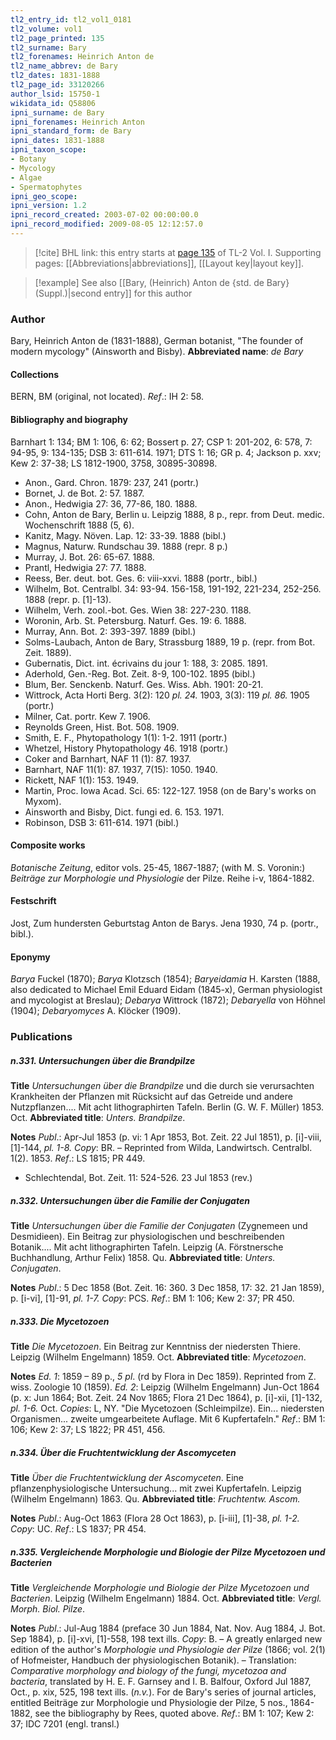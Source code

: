 ```yaml
---
tl2_entry_id: tl2_vol1_0181
tl2_volume: vol1
tl2_page_printed: 135
tl2_surname: Bary
tl2_forenames: Heinrich Anton de
tl2_name_abbrev: de Bary
tl2_dates: 1831-1888
tl2_page_id: 33120266
author_lsid: 15750-1
wikidata_id: Q58806
ipni_surname: de Bary
ipni_forenames: Heinrich Anton
ipni_standard_form: de Bary
ipni_dates: 1831-1888
ipni_taxon_scope: 
- Botany
- Mycology
- Algae
- Spermatophytes
ipni_geo_scope: 
ipni_version: 1.2
ipni_record_created: 2003-07-02 00:00:00.0
ipni_record_modified: 2009-08-05 12:12:57.0
---
```



> [!cite] BHL link: this entry starts at [page 135](https://www.biodiversitylibrary.org/page/33120266) of TL-2 Vol. I.
> Supporting pages: [[Abbreviations|abbreviations]], [[Layout key|layout key]].

> [!example] See also [[Bary, (Heinrich) Anton de {std. de Bary} (Suppl.)|second entry]] for this author

### Author

Bary, Heinrich Anton de (1831-1888), German botanist, "The founder of modern mycology" (Ainsworth and Bisby). 
**Abbreviated name**: *de Bary*

#### Collections

BERN, BM (original, not located).
*Ref*.: IH 2: 58.

#### Bibliography and biography

Barnhart 1: 134; BM 1: 106, 6: 62; Bossert p. 27; CSP 1: 201-202, 6: 578, 7: 94-95, 9: 134-135; DSB 3: 611-614. 1971; DTS 1: 16; GR p. 4; Jackson p. xxv; Kew 2: 37-38; LS 1812-1900, 3758, 30895-30898.
- Anon., Gard. Chron. 1879: 237, 241 (portr.)
- Bornet, J. de Bot. 2: 57. 1887.
- Anon., Hedwigia 27: 36, 77-86, 180. 1888.
- Cohn, Anton de Bary, Berlin u. Leipzig 1888, 8 p., repr. from Deut. medic. Wochenschrift 1888 (5, 6).
- Kanitz, Magy. Növen. Lap. 12: 33-39. 1888 (bibl.)
- Magnus, Naturw. Rundschau 39. 1888 (repr. 8 p.)
- Murray, J. Bot. 26: 65-67. 1888.
- Prantl, Hedwigia 27: 77. 1888.
- Reess, Ber. deut. bot. Ges. 6: viii-xxvi. 1888 (portr., bibl.)
- Wilhelm, Bot. Centralbl. 34: 93-94. 156-158, 191-192, 221-234, 252-256. 1888 (repr. p. \[1\]-13).
- Wilhelm, Verh. zool.-bot. Ges. Wien 38: 227-230. 1188.
- Woronin, Arb. St. Petersburg. Naturf. Ges. 19: 6. 1888.
- Murray, Ann. Bot. 2: 393-397. 1889 (bibl.)
- Solms-Laubach, Anton de Bary, Strassburg 1889, 19 p. (repr. from Bot. Zeit. 1889).
- Gubernatis, Dict. int. écrivains du jour 1: 188, 3: 2085. 1891.
- Aderhold, Gen.-Reg. Bot. Zeit. 8-9, 100-102. 1895 (bibl.)
- Blum, Ber. Senckenb. Naturf. Ges. Wiss. Abh. 1901: 20-21.
- Wittrock, Acta Horti Berg. 3(2): 120 *pl. 24.* 1903, 3(3): 119 *pl. 86.* 1905 (portr.)
- Milner, Cat. portr. Kew 7. 1906.
- Reynolds Green, Hist. Bot. 508. 1909.
- Smith, E. F., Phytopathology 1(1): 1-2. 1911 (portr.)
- Whetzel, History Phytopathology 46. 1918 (portr.)
- Coker and Barnhart, NAF 11 (1): 87. 1937.
- Barnhart, NAF 11(1): 87. 1937, 7(15): 1050. 1940.
- Rickett, NAF 1(1): 153. 1949.
- Martin, Proc. Iowa Acad. Sci. 65: 122-127. 1958 (on de Bary's works on Myxom).
- Ainsworth and Bisby, Dict. fungi ed. 6. 153. 1971.
- Robinson, DSB 3: 611-614. 1971 (bibl.)

#### Composite works

*Botanische Zeitung*, editor vols. 25-45, 1867-1887; (with M. S. Voronin:) *Beiträge zur Morphologie und Physiologie* der Pilze. Reihe i-v, 1864-1882.

#### Festschrift

Jost, Zum hundersten Geburtstag Anton de Barys. Jena 1930, 74 p. (portr., bibl.).

#### Eponymy

*Barya* Fuckel (1870); *Barya* Klotzsch (1854); *Baryeidamia* H. Karsten (1888, also dedicated to Michael Emil Eduard Eidam (1845-x), German physiologist and mycologist at Breslau); *Debarya* Wittrock (1872); *Debaryella* von Höhnel (1904); *Debaryomyces* A. Klöcker (1909).

### Publications

##### n.331. Untersuchungen über die Brandpilze

**Title**
*Untersuchungen über die Brandpilze* und die durch sie verursachten Krankheiten der Pflanzen mit Rücksicht auf das Getreide und andere Nutzpflanzen.... Mit acht lithographirten Tafeln. Berlin (G. W. F. Müller) 1853. Oct.
**Abbreviated title**: *Unters. Brandpilze*.

**Notes**
*Publ*.: Apr-Jul 1853 (p. vi: 1 Apr 1853, Bot. Zeit. 22 Jul 1851), p. \[i\]-viii, \[1\]-144, *pl. 1-8. Copy*: BR. – Reprinted from Wilda, Landwirtsch. Centralbl. 1(2). 1853.
*Ref*.: LS 1815; PR 449.
- Schlechtendal, Bot. Zeit. 11: 524-526. 23 Jul 1853 (rev.)

##### n.332. Untersuchungen über die Familie der Conjugaten

**Title**
*Untersuchungen über die Familie der Conjugaten* (Zygnemeen und Desmidieen). Ein Beitrag zur physiologischen und beschreibenden Botanik.... Mit acht lithographirten Tafeln. Leipzig (A. Förstnersche Buchhandlung, Arthur Felix) 1858. Qu.
**Abbreviated title**: *Unters. Conjugaten*.

**Notes**
*Publ*.: 5 Dec 1858 (Bot. Zeit. 16: 360. 3 Dec 1858, 17: 32. 21 Jan 1859), p. \[i-vi\], \[1\]-91, *pl. 1-7. Copy*: PCS.
*Ref*.: BM 1: 106; Kew 2: 37; PR 450.

##### n.333. Die Mycetozoen

**Title**
*Die Mycetozoen*. Ein Beitrag zur Kenntniss der niedersten Thiere. Leipzig (Wilhelm Engelmann) 1859. Oct.
**Abbreviated title**: *Mycetozoen*.

**Notes**
*Ed. 1*: 1859 – 89 p., *5 pl*. (rd by Flora in Dec 1859). Reprinted from Z. wiss. Zoologie 10 (1859).
*Ed. 2*: Leipzig (Wilhelm Engelmann) Jun-Oct 1864 (p. x: Jun 1864; Bot. Zeit. 24 Nov 1865; Flora 21 Dec 1864), p. \[i\]-xii, \[1\]-132, *pl. 1-6.* Oct. *Copies*: L, NY. "Die Mycetozoen (Schleimpilze). Ein... niedersten Organismen... zweite umgearbeitete Auflage. Mit 6 Kupfertafeln."
*Ref*.: BM 1: 106; Kew 2: 37; LS 1822; PR 451, 456.

##### n.334. Über die Fruchtentwicklung der Ascomyceten

**Title**
*Über die Fruchtentwicklung der Ascomyceten*. Eine pflanzenphysiologische Untersuchung... mit zwei Kupfertafeln. Leipzig (Wilhelm Engelmann) 1863. Qu.
**Abbreviated title**: *Fruchtentw. Ascom.*

**Notes**
*Publ*.: Aug-Oct 1863 (Flora 28 Oct 1863), p. \[i-iii\], \[1\]-38, *pl. 1-2. Copy*: UC.
*Ref*.: LS 1837; PR 454.

##### n.335. Vergleichende Morphologie und Biologie der Pilze Mycetozoen und Bacterien

**Title**
*Vergleichende Morphologie und Biologie der Pilze Mycetozoen und Bacterien*. Leipzig (Wilhelm Engelmann) 1884. Oct.
**Abbreviated title**: *Vergl. Morph. Biol. Pilze*.

**Notes**
*Publ*.: Jul-Aug 1884 (preface 30 Jun 1884, Nat. Nov. Aug 1884, J. Bot. Sep 1884), p. \[i\]-xvi, \[1\]-558, 198 text ills. *Copy*: B. – A greatly enlarged new edition of the author's *Morphologie und Physiologie der Pilze* (1866; vol. 2(1) of Hofmeister, Handbuch der physiologischen Botanik). – Translation: *Comparative morphology and biology of the fungi, mycetozoa and bacteria*, translated by H. E. F. Garnsey and I. B. Balfour, Oxford Jul 1887, Oct., p. xix, 525, 198 text ills. (*n.v.*). For de Bary's series of journal articles, entitled Beiträge zur Morphologie und Physiologie der Pilze, 5 nos., 1864-1882, see the bibliography by Rees, quoted above.
*Ref*.: BM 1: 107; Kew 2: 37; IDC 7201 (engl. transl.)

